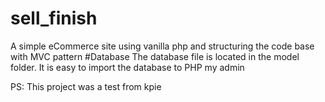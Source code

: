 # sell_finish
A simple eCommerce site using vanilla php and structuring the code base with MVC pattern
#Database
The database file is located in the model folder. 
It is easy to import the database to PHP my admin

PS: This project was a test from kpie